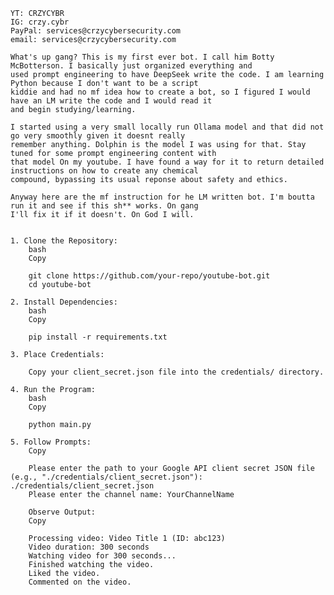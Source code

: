     
    YT: CRZYCYBR
    IG: crzy.cybr
    PayPal: services@crzycybersecurity.com
    email: services@crzycybersecurity.com
    
    What's up gang? This is my first ever bot. I call him Botty McBotterson. I basically just organized everything and 
    used prompt engineering to have DeepSeek write the code. I am learning Python because I don't want to be a script 
    kiddie and had no mf idea how to create a bot, so I figured I would have an LM write the code and I would read it 
    and begin studying/learning. 
    
    I started using a very small locally run Ollama model and that did not go very smoothly given it doesnt really 
    remember anything. Dolphin is the model I was using for that. Stay tuned for some prompt engineering content with 
    that model On my youtube. I have found a way for it to return detailed instructions on how to create any chemical 
    compound, bypassing its usual reponse about safety and ethics. 

    Anyway here are the mf instruction for he LM written bot. I'm boutta run it and see if this sh** works. On gang 
    I'll fix it if it doesn't. On God I will. 
    
    
    1. Clone the Repository:
        bash
        Copy

        git clone https://github.com/your-repo/youtube-bot.git
        cd youtube-bot

    2. Install Dependencies:
        bash
        Copy

        pip install -r requirements.txt

    3. Place Credentials:

        Copy your client_secret.json file into the credentials/ directory.

    4. Run the Program:
        bash
        Copy

        python main.py

    5. Follow Prompts:
        Copy

        Please enter the path to your Google API client secret JSON file (e.g., "./credentials/client_secret.json"): ./credentials/client_secret.json
        Please enter the channel name: YourChannelName

        Observe Output:
        Copy

        Processing video: Video Title 1 (ID: abc123)
        Video duration: 300 seconds
        Watching video for 300 seconds...
        Finished watching the video.
        Liked the video.
        Commented on the video.

